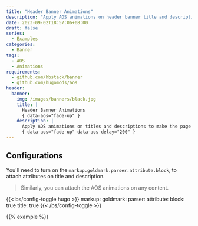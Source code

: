 ```yaml
---
title: "Header Banner Animations"
description: "Apply AOS animations on header banner title and description."
date: 2023-09-02T18:57:06+08:00
draft: false
series:
  - Examples
categories:
  - Banner
tags:
  - AOS
  - Animations
requirements:
  - github.com/hbstack/banner
  - github.com/hugomods/aos
header:
  banner:
    img: /images/banners/black.jpg
    title: |
      Header Banner Animations
      { data-aos="fade-up" }
    description: |
      Apply AOS animations on titles and descriptions to make the page impressive.
      { data-aos="fade-up" data-aos-delay="200" }
---
```


## Configurations

You'll need to turn on the `markup.goldmark.parser.attribute.block`, to attach attributes on title and description.

> Similarly, you can attach the AOS animations on any content.

{{< bs/config-toggle hugo >}}
markup:
  goldmark:
    parser:
      attribute:
        block: true
        title: true
{{< /bs/config-toggle >}}

{{% example %}}
